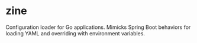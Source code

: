 # zine
Configuration loader for Go applications. Mimicks Spring Boot behaviors for loading YAML and overriding with environment variables.
